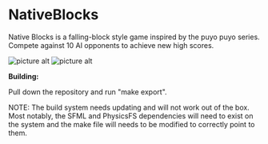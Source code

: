 # NativeBlocks
Native Blocks is a falling-block style game inspired by the puyo puyo series. Compete against 10 AI opponents to achieve new high scores.

![picture alt](http://i.imgur.com/Xgg5vCc.png)
![picture alt](http://i.imgur.com/DsThP68.png)

**Building:**

Pull down the repository and run "make export".

NOTE: The build system needs updating and will not work out of the box. Most notably, the SFML and PhysicsFS dependencies will need to exist on the system and the make file will needs to be modified to correctly point to them.

